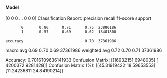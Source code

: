 #### Model
[0 0 0 ... 0 0 0]
Classification Report:
              precision    recall  f1-score   support

           0       0.80      0.71      0.75  23880186
           1       0.57      0.69      0.62  13481800

    accuracy                           0.70  37361986
   macro avg       0.69      0.70      0.69  37361986
weighted avg       0.72      0.70      0.71  37361986

Accuracy: 0.7016109636141933
Confusion Matrix:
[[16932151  6948035]
 [ 4200372  9281428]]
Confusion Matrix (%):
[[45.31919422 18.59653553]
 [11.24236811 24.84190214]]
